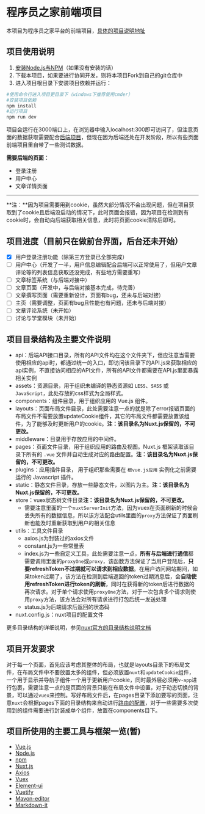 # 程序员之家前端项目

 本项目为程序员之家平台的前端项目，[具体的项目说明地址](https://github.com/CXYZJ408/CXYZJ)

## 项目使用说明

1. [安装Node.js与NPM](https://www.jianshu.com/p/03a76b2e7e00)（如果没有安装的话）
2. 下载本项目，如果要进行协同开发，则将本项目Fork到自己的git仓库中
3. 进入项目根目录下安装项目依赖并运行：

```bash
#使用命令行进入项目更目录下（windows下推荐使用cmder）
#安装项目依赖
npm install
#运行项目
npm run dev
```

项目会运行在3000端口上，在浏览器中输入localhost:300即可访问了，但注意页面的数据获取需要配合[后端项目](https://github.com/CXYZJ408/cxyzjback)，但现在因为后端还处在开发阶段，所以有些页面前端项目里自带了一些测试数据。

**需要后端的页面：**

- 登录注册
- 用户中心
- 文章详情页面

---

**注：**因为项目需要用到cookie，虽然大部分情况不会出现问题，但在项目获取到了cookie且后端没启动的情况下，此时页面会报错，因为项目在检测到有cookie时，会自动向后端获取相关信息，此时将页面cookie清除后即可。

## 项目进度（目前只在做前台界面，后台还未开始）

- [x] 用户登录注册功能（除第三方登录已全部完成）
- [ ] 用户中心（开发了一半，用户信息编辑配合后端可以正常使用了，但用户文章评论等的列表信息获取还没完成，有些地方需要重写）
- [ ] 文章标签系统（与后端对接中）
- [ ] 文章页面（开发中，与后端对接基本完成，待完善）
- [ ] 文章撰写页面（需要重新设计，页面有bug，还未与后端对接）
- [ ] 主页（需要调整，页面有bug且性能也有问题，还未与后端对接）
- [ ] 文章评论系统（未开始）
- [ ] 讨论与学堂模块（未开始）

## 项目目录结构及主要文件说明

 - api：后端API接口目录，所有的API文件均在这个文件夹下，但应注意当需要使用相应的api时，都通过统一的入口，即访问该目录下的API.js来获取相应的api实例，不直接访问相应的API文件，所有的API文件都需要在API.js里面暴露相关实例
 - assets：资源目录，用于组织未编译的静态资源如 `LESS`、`SASS` 或 `JavaScript`，此处存放的css样式为全局样式。
 - components：组件目录，用于组织应用的 Vue.js 组件。
 - layouts：页面布局文件目录，此处需要注意一点的就是除了error报错页面的布局文件不需要放置updateCookie组件，其它的布局文件都需要放置该组件，为了能够及时更新用户的cookie。**注：该目录名为Nuxt.js保留的，不可更改。**
 - middleware：目录用于存放应用的中间件。
 - pages：页面文件目录，用于组织应用的路由及视图。Nuxt.js 框架读取该目录下所有的 `.vue` 文件并自动生成对应的路由配置。**注：该目录名为Nuxt.js保留的，不可更改。**
 - plugins：应用插件目录， 用于组织那些需要在 `根vue.js应用` 实例化之前需要运行的 Javascript 插件。
 - static：静态文件目录，存放一些静态文件，以图片为主。**注：该目录名为Nuxt.js保留的，不可更改。**
 - store：vuex状态树文件目录**注：该目录名为Nuxt.js保留的，不可更改。**
    - 需要注意里面的一个`nuxtServerInit`方法，因为vuex在页面刷新的时候会丢失所有的数据信息，所以该方法配合utils里面的`proxy`方法保证了页面刷新也能及时重新获取到用户的相关信息
 - utils：工具文件目录
    - axios.js为封装过的axios文件
    - constant.js为一些常量表
    - index.js为一些自定义工具，此处需要注意一点，**所有与后端进行通信**都需要调用里面的`proxyOne`或`proxy`，该函数方法保证了当用户登陆后，**只要refreshToken不过期就可以请求到相应数据**。在用户访问网站期间，如果token过期了，该方法在检测到后端返回的token过期消息后，会**自动使用refreshToken进行token的刷新**，同时在获得新的token后进行数据的再次请求。对于单个请求使用`proxyOne`方法，对于一次包含多个请求则使用`proxy`方法，该方法会对所有请求进行打包后统一发送处理
    - status.js为后端请求后返回的状态码
 - nuxt.config.js：nuxt项目的配置文件

更多目录结构的详细说明，参见[nuxt官方的目录结构说明文档](https://zh.nuxtjs.org/guide/directory-structure)

## 项目开发要求

对于每一个页面，首先应该考虑其整体的布局，也就是layouts目录下的布局文件，在布局文件中不要放置太多的组件，但必须放置`nuxt`和`updateCookie`组件，一个用于显示并导航子组件一个用于更新用户cookie，同时最外层必须用`v-app`进行包裹，需要注意一点的是页面的背景只能在布局文件中设置，对于动态切换的背景，可以通过`vuex`来控制。写好布局文件后，在pages目录下添加要写的页面，注意`nuxt`会根据pages下面的目录结构来自动进行[路由的配置](https://zh.nuxtjs.org/guide/routing)，对于一些需要多次使用到的组件需要进行封装成单个组件，放置在components目下。

## 项目所使用的主要工具与框架一览(暂)

- [Vue.js](https://cn.vuejs.org/index.html)
- [Node.js](http://nodejs.cn/)
- [npm](https://www.npmjs.com.cn/)
- [Nuxt.js](https://zh.nuxtjs.org/)
- [Axios](https://github.com/axios/axios)
- [Vuex](https://vuex.vuejs.org/zh/guide/)
- [Element-ui](https://element.eleme.io/#/zh-CN)
- [Vuetify](https://vuetifyjs.com/zh-Hans/layout/grid)
- [Mavon-editor](https://github.com/hinesboy/mavonEditor)
- [Markdown-it](https://github.com/markdown-it/markdown-it)

